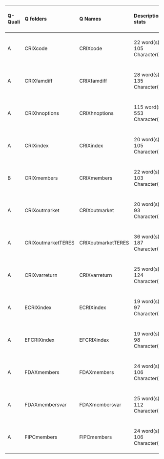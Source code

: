 |Q-Quali |Q folders          |Q Names            |Descriptions stats            |Keywords stats            |Meta Info data fields       |
|:-------|:------------------|:------------------|:-----------------------------|:-------------------------|:---------------------------|
|A       |CRIXcode           |CRIXcode           |22 word(s), 105 Character(s)  |10: 3 (standard), 7 (new) |q, p, a, d, k, df, e, s, sa |
|A       |CRIXfamdiff        |CRIXfamdiff        |28 word(s), 135 Character(s)  |7: 3 (standard), 4 (new)  |q, p, a, d, k, df, e, s, sa |
|A       |CRIXhnoptions      |CRIXhnoptions      |115 word(s), 553 Character(s) |10: 7 (standard), 3 (new) |q, p, a, d, k, df, e, s, sa |
|A       |CRIXindex          |CRIXindex          |20 word(s), 105 Character(s)  |5: 3 (standard), 2 (new)  |q, p, a, d, k, df, e, s, sa |
|B       |CRIXmembers        |CRIXmembers        |22 word(s), 103 Character(s)  |4: 2 (standard), 2 (new)  |q, p, a, d, k, df, e, s, sa |
|A       |CRIXoutmarket      |CRIXoutmarket      |20 word(s), 93 Character(s)   |13: 5 (standard), 8 (new) |q, p, a, d, k, df, e, s, sa |
|A       |CRIXoutmarketTERES |CRIXoutmarketTERES |36 word(s), 187 Character(s)  |15: 7 (standard), 8 (new) |q, p, a, d, k, df, e, s, sa |
|A       |CRIXvarreturn      |CRIXvarreturn      |25 word(s), 124 Character(s)  |9: 6 (standard), 3 (new)  |q, p, a, d, k, df, e, s, sa |
|A       |ECRIXindex         |ECRIXindex         |19 word(s), 97 Character(s)   |6: 3 (standard), 3 (new)  |q, p, a, d, k, df, e, s, sa |
|A       |EFCRIXindex        |EFCRIXindex        |19 word(s), 98 Character(s)   |7: 3 (standard), 4 (new)  |q, p, a, d, k, df, e, s, sa |
|A       |FDAXmembers        |FDAXmembers        |24 word(s), 106 Character(s)  |5: 3 (standard), 2 (new)  |q, p, a, d, k, df, e, s, sa |
|A       |FDAXmembersvar     |FDAXmembersvar     |25 word(s), 112 Character(s)  |7: 5 (standard), 2 (new)  |q, p, a, d, k, df, e, s, sa |
|A       |FIPCmembers        |FIPCmembers        |24 word(s), 106 Character(s)  |5: 2 (standard), 3 (new)  |q, p, a, d, k, df, e, s, sa |
